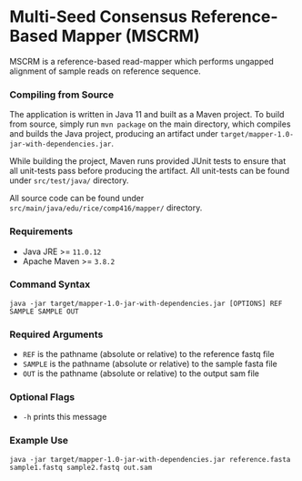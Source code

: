 # Multi-Seed Consensus Reference-Based Mapper (MSCRM)
MSCRM is a reference-based read-mapper which performs ungapped alignment of
sample reads on reference sequence.

### Compiling from Source
The application is written in Java 11 and built as a Maven project. To build from
source, simply run `mvn package` on the main directory, which compiles and builds
the Java project, producing an artifact under
`target/mapper-1.0-jar-with-dependencies.jar`.

While building the project, Maven runs provided JUnit tests to ensure that all
unit-tests pass before producing the artifact. All unit-tests can be found
under `src/test/java/` directory.

All source code can be found under `src/main/java/edu/rice/comp416/mapper/`
directory.

### Requirements
* Java JRE >= `11.0.12`
* Apache Maven >= `3.8.2`

### Command Syntax
`java -jar target/mapper-1.0-jar-with-dependencies.jar [OPTIONS] REF SAMPLE SAMPLE OUT`

### Required Arguments
* `REF` is the pathname (absolute or relative) to the reference fastq file
* `SAMPLE` is the pathname (absolute or relative) to the sample fasta file
* `OUT` is the pathname (absolute or relative) to the output sam file

### Optional Flags
* `-h`	  prints this message

### Example Use
`java -jar target/mapper-1.0-jar-with-dependencies.jar reference.fasta sample1.fastq sample2.fastq out.sam`
